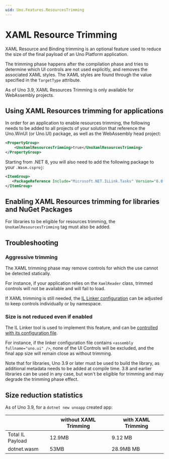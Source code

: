 ```yaml
---
uid: Uno.Features.ResourcesTrimming
---
```


# XAML Resource Trimming

XAML Resource and Binding trimming is an optional feature used to reduce the size of the final payload of an Uno Platform application.

The trimming phase happens after the compilation phase and tries to determine which UI controls are not used explicitly, and removes the associated XAML styles. The XAML styles are found through the value specified in the `TargetType` attribute.

As of Uno 3.9, XAML Resources Trimming is only available for WebAssembly projects.

## Using XAML Resources trimming for applications

In order for an application to enable resources trimming, the following needs to be added to all projects of your solution that reference the Uno.WinUI (or Uno.UI) package, as well as the WebAssembly head project:

```xml
<PropertyGroup>
    <UnoXamlResourcesTrimming>true</UnoXamlResourcesTrimming>
</PropertyGroup>
```

Starting from .NET 8, you will also need to add the following package to your `.Wasm.csproj`:

```xml
<ItemGroup>
   <PackageReference Include="Microsoft.NET.ILLink.Tasks" Version="8.0.0" />
</ItemGroup>
```

## Enabling XAML Resources trimming for libraries and NuGet Packages

For libraries to be eligible for resources trimming, the `UnoXamlResourcesTrimming` tag must also be added.

## Troubleshooting

### Aggressive trimming

The XAML trimming phase may remove controls for which the use cannot be detected statically.

For instance, if your application relies on the `XamlReader` class, trimmed controls will not be available and will fail to load.

If XAML trimming is still needed, the [IL Linker configuration](using-il-linker-webassembly.md) can be adjusted to keep controls individually or by namespace.

### Size is not reduced even if enabled

The IL Linker tool is used to implement this feature, and can be [controlled with its configuration file](using-il-linker-webassembly.md).

For instance, if the linker configuration file contains `<assembly fullname="uno.ui" />`, none of the UI Controls will be excluded, and the final app size will remain close as without trimming.

Note that for libraries, Uno 3.9 or later must be used to build the library, as additional metadata needs to be added at compile time. 3.8 and earlier libraries can be used in any case, but won't be eligible for trimming and may degrade the trimming phase effect.

## Size reduction statistics

As of Uno 3.9, for a `dotnet new unoapp` created app:

|                      | without XAML Trimming | with XAML Trimming |
| -------------------- | --------------------- | ------------------ |
| Total IL Payload     |                12.9MB |            9.12 MB |
| dotnet.wasm          |                  53MB |          28.9MB MB |

